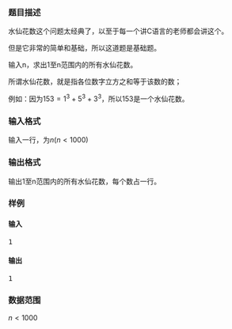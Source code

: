 ### 题目描述

水仙花数这个问题太经典了，以至于每一个讲C语言的老师都会讲这个。

但是它非常的简单和基础，所以这道题是基础题。

输入n，求出1至n范围内的所有水仙花数。

所谓水仙花数，就是指各位数字立方之和等于该数的数；

例如：因为$153=1^3+5^3+3^3$，所以153是一个水仙花数。

### 输入格式

输入一行，为$n(n<1000)$

### 输出格式

输出1至n范围内的所有水仙花数，每个数占一行。

### 样例

#### 输入

<pre>
1
</pre>

#### 输出

<pre>
1
</pre>

### 数据范围

$n<1000$
